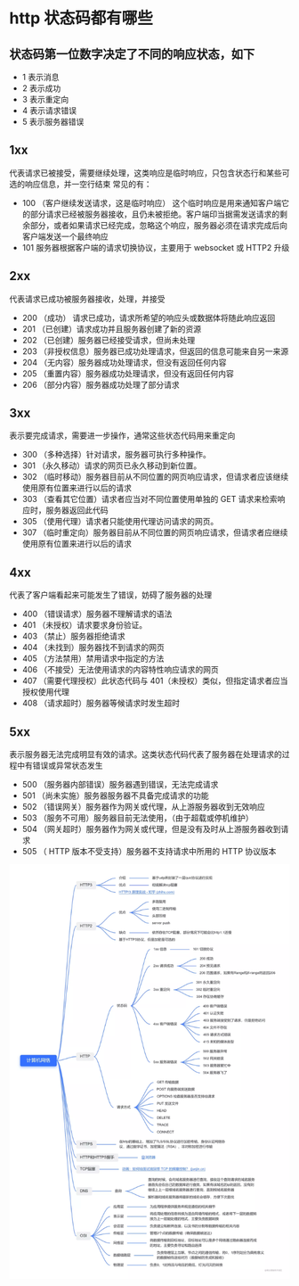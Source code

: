# http 状态码都有哪些

## 状态码第一位数字决定了不同的响应状态，如下

* 1 表示消息
* 2 表示成功
* 3 表示重定向
* 4 表示请求错误
* 5 表示服务器错误

## 1xx

代表请求已被接受，需要继续处理，这类响应是临时响应，只包含状态行和某些可选的响应信息，并一空行结束
常见的有：

* 100 （客户继续发送请求，这是临时响应） 这个临时响应是用来通知客户端它的部分请求已经被服务器接收，且仍未被拒绝。客户端印当据需发送请求的剩余部分，或者如果请求已经完成，忽略这个响应，服务器必须在请求完成后向客户端发送一个最终响应
* 101 服务器根据客户端的请求切换协议，主要用于 websocket 或 HTTP2 升级

## 2xx

代表请求已成功被服务器接收，处理，并接受

* 200 （成功） 请求已成功，请求所希望的响应头或数据体将随此响应返回
* 201 （已创建）请求成功并且服务器创建了新的资源
* 202 （已创建）服务器已经接受请求，但尚未处理
* 203 （非授权信息）服务器已成功处理请求，但返回的信息可能来自另一来源
* 204 （无内容）服务器成功处理请求，但没有返回任何内容
* 205 （重置内容）服务器成功处理请求，但没有返回任何内容
* 206 （部分内容）服务器成功处理了部分请求

## 3xx

表示要完成请求，需要进一步操作，通常这些状态代码用来重定向

* 300 （多种选择）针对请求，服务器可执行多种操作。
* 301 （永久移动）请求的网页已永久移动到新位置。
* 302 （临时移动）服务器目前从不同位置的网页响应请求，但请求者应该继续使用原有位置来进行以后的请求
* 303 （查看其它位置）请求者应当对不同位置使用单独的 GET 请求来检索响应时，服务器返回此代码
* 305 （使用代理）请求者只能使用代理访问请求的网页。
* 307 （临时重定向）服务器目前从不同位置的网页响应请求，但请求者应继续使用原有位置来进行以后的请求

## 4xx

代表了客户端看起来可能发生了错误，妨碍了服务器的处理

* 400 （错误请求）服务器不理解请求的语法
* 401 （未授权）请求要求身份验证。
* 403 （禁止）服务器拒绝请求
* 404 （未找到）服务器找不到请求的网页
* 405 （方法禁用）禁用请求中指定的方法
* 406 （不接受）无法使用请求的内容特性响应请求的网页
* 407 （需要代理授权）此状态代码与 401（未授权）类似，但指定请求者应当授权使用代理
* 408 （请求超时）服务器等候请求时发生超时

## 5xx

表示服务器无法完成明显有效的请求。这类状态代码代表了服务器在处理请求的过程中有错误或异常状态发生

* 500 （服务器内部错误）服务器遇到错误，无法完成请求
* 501 （尚未实施）服务器服务器不具备完成请求的功能
* 502 （错误网关）服务器作为网关或代理，从上游服务器收到无效响应
* 503 （服务不可用）服务器目前无法使用，（由于超载或停机维护）
* 504 （网关超时）服务器作为网关或代理，但是没有及时从上游服务器收到请求
* 505 （ HTTP 版本不受支持）服务器不支持请求中所用的 HTTP 协议版本

![图片](../assets/status-code.webp)
